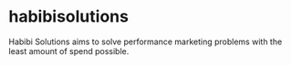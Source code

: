 # habibisolutions
Habibi Solutions aims to solve performance marketing problems with the least amount of spend possible.
